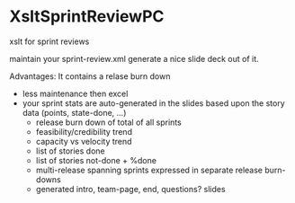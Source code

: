XsltSprintReviewPC
==================

xslt for sprint reviews

maintain your sprint-review.xml
generate a nice slide deck out of it. 

Advantages: 
It contains a relase burn down
* less maintenance then excel
* your sprint stats are auto-generated in the slides based upon the story data (points, state-done, ...) 
  * release burn down of total of all sprints
  * feasibility/credibility trend 
  * capacity vs velocity trend 
  * list of stories done
  * list of stories not-done + %done
  * multi-release spanning sprints expressed in separate release burn-downs 
  * generated intro, team-page, end, questions? slides
